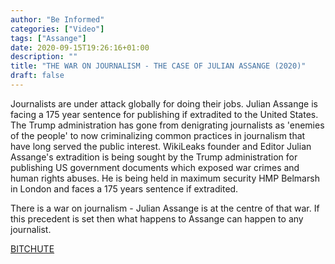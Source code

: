 ```yaml
---
author: "Be Informed"
categories: ["Video"]
tags: ["Assange"]
date: 2020-09-15T19:26:16+01:00
description: ""
title: "THE WAR ON JOURNALISM - THE CASE OF JULIAN ASSANGE (2020)"
draft: false
---
```


Journalists are under attack globally for doing their jobs. Julian Assange is facing a 175 year sentence for publishing if extradited to the United States. The Trump administration has gone from denigrating journalists as 'enemies of the people' to now criminalizing common practices in journalism that have long served the public interest. WikiLeaks founder and Editor Julian Assange's extradition is being sought by the Trump administration for publishing US government documents which exposed war crimes and human rights abuses. He is being held in maximum security HMP Belmarsh in London and faces a 175 years sentence if extradited.

There is a war on journalism - Julian Assange is at the centre of that war. If this precedent is set then what happens to Assange can happen to any journalist.

[BITCHUTE](https://www.bitchute.com/video/zMDerDK2ppwJ/)